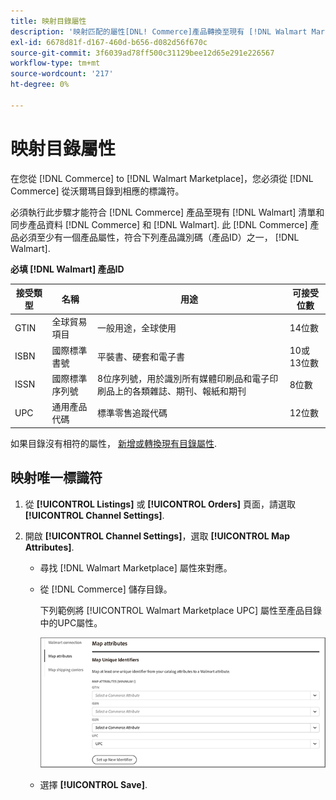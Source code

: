```yaml
---
title: 映射目錄屬性
description: '映射匹配的屬性[DNL! Commerce]產品轉換至現有 [!DNL Walmart Marketplace] 清單和同步資料 [!DNL Channel Manager] 和 [!DNL Walmart].'
exl-id: 6678d81f-d167-460d-b656-d082d56f670c
source-git-commit: 3f6039ad78ff500c31129bee12d65e291e226567
workflow-type: tm+mt
source-wordcount: '217'
ht-degree: 0%

---
```


# 映射目錄屬性

在您從 [!DNL Commerce] to [!DNL Walmart Marketplace]，您必須從 [!DNL Commerce] 從沃爾瑪目錄到相應的標識符。

必須執行此步驟才能符合 [!DNL Commerce] 產品至現有 [!DNL Walmart] 清單和同步產品資料 [!DNL Commerce] 和 [!DNL Walmart]. 此 [!DNL Commerce] 產品必須至少有一個產品屬性，符合下列產品識別碼（產品ID）之一， [!DNL Walmart].

**必填 [!DNL Walmart] 產品ID**

| **接受類型** | **名稱** | **用途** | **可接受位數** |
|-------------------|--------------------------------------|--------------------------------------------------------------------------------------------------------------------------------------------------|-----------------------|
| GTIN | 全球貿易項目 | 一般用途，全球使用 | 14位數 |
| ISBN | 國際標準書號 | 平裝書、硬套和電子書 | 10或13位數 |
| ISSN | 國際標準序列號 | 8位序列號，用於識別所有媒體印刷品和電子印刷品上的各類雜誌、期刊、報紙和期刊 | 8位數 |
| UPC | 通用產品代碼 | 標準零售追蹤代碼 | 12位數 |

如果目錄沒有相符的屬性， [新增或轉換現有目錄屬性](https://docs.magento.com/user-guide/catalog/product-attributes.html).

## 映射唯一標識符

1. 從 **[!UICONTROL Listings]** 或 **[!UICONTROL Orders]** 頁面，請選取 **[!UICONTROL Channel Settings]**.

1. 開啟 **[!UICONTROL Channel Settings]**，選取 **[!UICONTROL Map Attributes]**.

   - 尋找 [!DNL Walmart Marketplace] 屬性來對應。

   - 從 [!DNL Commerce] 儲存目錄。

      下列範例將 [!UICONTROL Walmart Marketplace UPC] 屬性至產品目錄中的UPC屬性。

      ![對應產品符合條件的屬性](assets/products-map-attributes-for-match.png)

   - 選擇 **[!UICONTROL Save]**.


